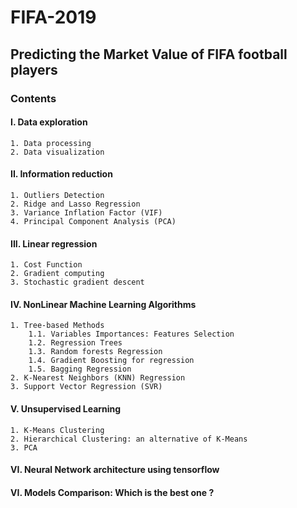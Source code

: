# FIFA-2019
## Predicting the Market Value of FIFA football players

### Contents  
#### I. Data exploration  
    1. Data processing  
    2. Data visualization  
#### II. Information reduction  
    1. Outliers Detection
    2. Ridge and Lasso Regression 
    3. Variance Inflation Factor (VIF)  
    4. Principal Component Analysis (PCA)  
#### III. Linear regression  
    1. Cost Function  
    2. Gradient computing  
    3. Stochastic gradient descent  
#### IV. NonLinear Machine Learning Algorithms  
    1. Tree-based Methods  
        1.1. Variables Importances: Features Selection  
        1.2. Regression Trees  
        1.3. Random forests Regression  
        1.4. Gradient Boosting for regression  
        1.5. Bagging Regression  
    2. K-Nearest Neighbors (KNN) Regression  
    3. Support Vector Regression (SVR)  
#### V. Unsupervised Learning   
    1. K-Means Clustering  
    2. Hierarchical Clustering: an alternative of K-Means  
    3. PCA  
#### VI. Neural Network architecture using tensorflow  
#### VI. Models Comparison: Which is the best one ?  
